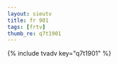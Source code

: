 ```yaml
--- 
layout: sieutv
title: fr 901
tags: [frtv]
thumb_re: q7t1901
---
```

{% include tvadv key="q7t1901" %} 
